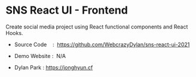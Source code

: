 # SNS React UI - Frontend

Create social media project using React functional components and React Hooks.

- Source Code    :  https://github.com/WebcrazyDylan/sns-react-ui-2021
- Demo Website :  N/A

- Dylan Park : https://jonghyun.cf

